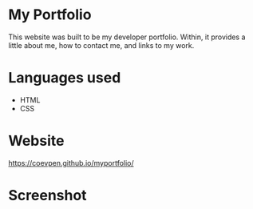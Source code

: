 # My Portfolio

This website was built to be my developer portfolio. Within, it provides a little about me, how to contact me, and links to my work.

# Languages used

* HTML
* CSS

# Website 
https://coevpen.github.io/myportfolio/

# Screenshot
